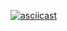 [![asciicast](https://asciinema.org/a/TtqEs5a0WDC2ywKfwBFtcdeg2.svg)](https://asciinema.org/a/TtqEs5a0WDC2ywKfwBFtcdeg2)